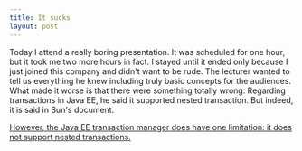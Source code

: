```yaml
---
title: It sucks
layout: post
---
```


Today I attend a really boring presentation. It was scheduled for one hour, but it took me two more hours in fact.  I  stayed until it ended only because I just joined this company and didn't want to be rude. The lecturer wanted to tell us everything he knew including truly basic concepts for the audiences.  What made it worse is that there were something totally wrong: Regarding transactions in Java EE, he said it supported nested transaction. But indeed, it is said in Sun's document. 

[However, the Java EE transaction manager does have one limitation: it does not support nested transactions.](http://docs.sun.com/app/docs/doc/819-3669/bncih?a=view)
